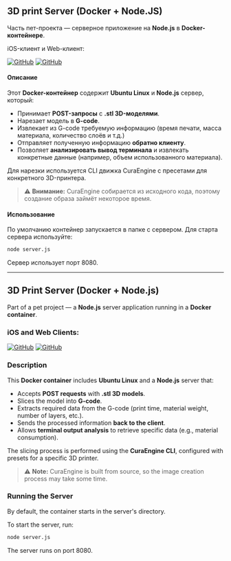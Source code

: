 ## 3D print Server (Docker + Node.JS)

Часть пет-проекта — серверное приложение на **Node.js** в **Docker-контейнере**.

iOS-клиент и Web-клиент:

[![GitHub](https://img.shields.io/badge/GitHub-3d_print_client_(iOS)-blue?logo=github)](https://github.com/rnaythe4th/3d-print-client-ios)
[![GitHub](https://img.shields.io/badge/GitHub-3d_print_site_(React)-blue?logo=github)](https://github.com/rnaythe4th/3d-print-site-react)


#### Описание
Этот **Docker-контейнер** содержит **Ubuntu Linux** и **Node.js** сервер, который:
- Принимает **POST-запросы** с **.stl 3D-моделями**.
- Нарезает модель в **G-code**.
- Извлекает из G-code требуемую информацию (время печати, масса материала, количество слоёв и т.д.)
- Отправляет полученную информацию **обратно клиенту**.
- Позволяет **анализировать вывод терминала** и извлекать конкретные данные (например, объем использованного материала).

Для нарезки используется CLI движка CuraEngine с пресетами для конкретного 3D-принтера. 

> ⚠ **Внимание:** CuraEngine собирается из исходного кода, поэтому создание образа займёт некоторое время.

#### Использование
По умолчанию контейнер запускается в папке с сервером. Для старта сервера используйте:

```sh
node server.js
```

Сервер использует порт 8080.

---

## 3D Print Server (Docker + Node.js)

Part of a pet project — a **Node.js** server application running in a **Docker container**.

### iOS and Web Clients:

[![GitHub](https://img.shields.io/badge/GitHub-3D_Print_Client_(iOS)-blue?logo=github)](https://github.com/rnaythe4th/3d-print-client-ios)
[![GitHub](https://img.shields.io/badge/GitHub-3D_Print_Site_(React)-blue?logo=github)](https://github.com/rnaythe4th/3d-print-site-react)

### Description  
This **Docker container** includes **Ubuntu Linux** and a **Node.js** server that:  
- Accepts **POST requests** with **.stl 3D models**.  
- Slices the model into **G-code**.  
- Extracts required data from the G-code (print time, material weight, number of layers, etc.).  
- Sends the processed information **back to the client**.  
- Allows **terminal output analysis** to retrieve specific data (e.g., material consumption).  

The slicing process is performed using the **CuraEngine CLI**, configured with presets for a specific 3D printer.  

> ⚠ **Note:** CuraEngine is built from source, so the image creation process may take some time.

### Running the Server  
By default, the container starts in the server's directory.  

To start the server, run:
```sh
node server.js
```
The server runs on port 8080.